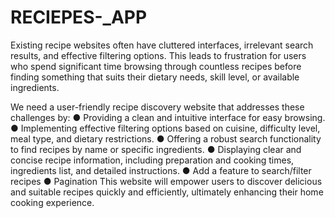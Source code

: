 # RECIEPES-_APP
Existing recipe websites often have cluttered interfaces, irrelevant search results, and effective filtering options. This leads to frustration for users who spend significant time browsing through countless recipes before finding something that suits their dietary needs, skill level, or available ingredients.

We need a user-friendly recipe discovery website that addresses these challenges by:
● Providing a clean and intuitive interface for easy browsing.
● Implementing effective filtering options based on cuisine, difficulty level, meal type,
and dietary restrictions.
● Offering a robust search functionality to find recipes by name or specific ingredients.
● Displaying clear and concise recipe information, including preparation and cooking
times, ingredients list, and detailed instructions.
● Add a feature to search/filter recipes
● Pagination
This website will empower users to discover delicious and suitable recipes quickly and
efficiently, ultimately enhancing their home cooking experience.
